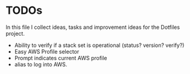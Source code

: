 # TODOs

In this file I collect ideas, tasks and improvement ideas for the Dotfiles project.

- Ability to verify if a stack set is operational (status? version? verify?)
- Easy AWS Profile selector
- Prompt indicates current AWS profile
- alias to log into AWS.
